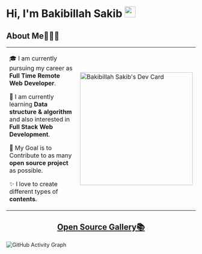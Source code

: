# Hi, I'm Bakibillah Sakib <img src="https://github.com/sakibian/sakibian/blob/master/Assets/Hi.gif" width="29px">

## About Me🧑🏼‍💻

<table>
  <tr>
    <td valign="center">
      
🎓 I am currently pursuing my career as **Full Time Remote Web Developer**.

🌱 I am currently learning **Data structure & algorithm** and also interested in **Full Stack Web Development**.

🎯 My Goal is to Contribute to as many **open source project** as possible.

✨ I love to create different types of **contents**.

      
<td >
      <a href="https://app.daily.dev/sakibian"><img src="https://api.daily.dev/devcards/96f254b7cf174812bebccf03500479d5.png?r=zy2" width="300" alt="Bakibillah Sakib's Dev Card"/></a>
    </td>
    
  </tr>
  </table>

 ### <h2 align="center">[Open Source Gallery📚](https://astrodevil.github.io/Open-Source-Gallery/)</h2>
![GitHub Activity Graph](https://activity-graph.herokuapp.com/graph?username=sakibian&theme=dracula&hide_border=true)

